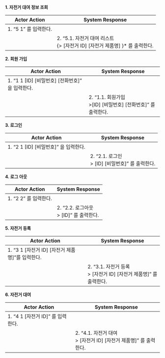 **1. 자전거 대여 정보 조회**

| Actor Action          | System Response                                                                |
| --------------------- | ------------------------------------------------------------------------------ |
| 1. “5 1” 를 입력한다. |                                                                                |
|                       | 2. “5.1. 자전거 대여 리스트<br>{> [자전거 ID] [자전거 제품명] }\* 를 출력한다. |

**2. 회원 가입**

| Actor Action                                     | System Response                                                |
| ------------------------------------------------ | -------------------------------------------------------------- |
| 1. “1 1 [ID] [비밀번호] [전화번호]” 을 입력한다. |                                                                |
|                                                  | 2. “1.1. 회원가입<br>>[ID] [비밀번호] [전화번호]” 를 출력한다. |

**3. 로그인**

| Actor Action                          | System Response                                    |
| ------------------------------------- | -------------------------------------------------- |
| 1. “2 1 [ID] [비밀번호]” 을 입력한다. |                                                    |
|                                       | 2. “2.1. 로그인<br>> [ID] [비밀번호]” 를 출력한다. |

**4. 로그 아웃**

| Actor Action          | System Response                           |
| --------------------- | ----------------------------------------- |
| 1. “2 2” 를 입력한다. |                                           |
|                       | 2. “2.2. 로그아웃<br>> [ID]” 를 출력한다. |

**5. 자전거 등록**

| Actor Action                                     | System Response                                                     |
| ------------------------------------------------ | ------------------------------------------------------------------- |
| 1. “3 1 [자전거 ID] [자전거 제품명]”를 입력한다. |                                                                     |
|                                                  | 2. “3.1. 자전거 등록<br>> [자전거 ID] [자전거 제품명]” 를 출력한다. |

**6. 자전거 대여**

| Actor Action                      | System Response                                                     |
| --------------------------------- | ------------------------------------------------------------------- |
| 1. “4 1 [자전거 ID]” 를 입력한다. |                                                                     |
|                                   | 2. “4.1. 자전거 대여<br>> [자전거 ID] [자전거 제품명]” 를 출력한다. |
